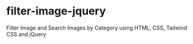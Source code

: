 # filter-image-jquery
Filter Image and Search Images by Category using HTML, CSS, Tailwind CSS and jQuery

